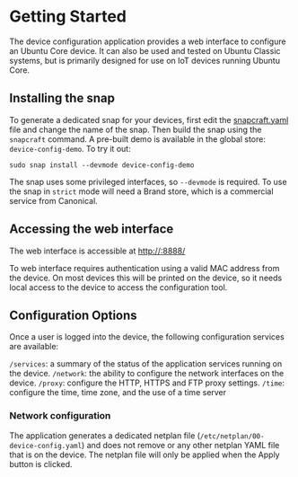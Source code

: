 # Getting Started
The device configuration application provides a web interface to configure an
Ubuntu Core device. It can also be used and tested on Ubuntu Classic systems,
but is primarily designed for use on IoT devices running Ubuntu Core.

## Installing the snap
To generate a dedicated snap for your devices, first edit the [snapcraft.yaml](../snap/snapcraft.yaml)
file and change the name of the snap. Then build the snap using the `snapcraft`
command. A pre-built demo is available in the global store: `device-config-demo`.
To try it out:

```
sudo snap install --devmode device-config-demo
```
The snap uses some privileged interfaces, so `--devmode` is required. To use the
snap in `strict` mode will need a Brand store, which is a commercial service
from Canonical.

## Accessing the web interface
The web interface is accessible at [http://<ip-address>:8888/](http://<ip-address>:8888/)

To web interface requires authentication using a valid MAC address from the
device. On most devices this will be printed on the device, so it needs local
access to the device to access the configuration tool.

## Configuration Options
Once a user is logged into the device, the following configuration services
are available:

`/services`: a summary of the status of the application services running on the device.
`/network`: the ability to configure the network interfaces on the device.
`/proxy`: configure the HTTP, HTTPS and FTP proxy settings.
`/time`: configure the time, time zone, and the use of a time server

### Network configuration
The application generates a dedicated netplan file (`/etc/netplan/00-device-config.yaml`)
and does not remove or any other netplan YAML file that is on the device. The
netplan file will only be applied when the Apply button is clicked.

